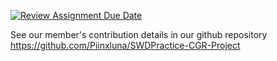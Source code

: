 [![Review Assignment Due Date](https://classroom.github.com/assets/deadline-readme-button-24ddc0f5d75046c5622901739e7c5dd533143b0c8e959d652212380cedb1ea36.svg)](https://classroom.github.com/a/QFq_JnZB)

See our member's contribution details in our github repository
https://github.com/Piinxluna/SWDPractice-CGR-Project
